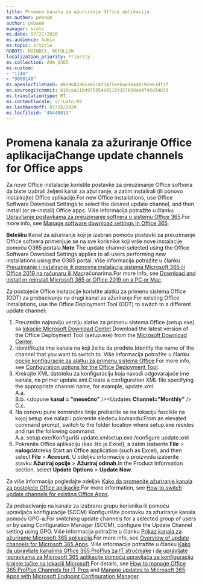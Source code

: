 ```yaml
---
title: Promena kanala za ažuriranje Office aplikacija
ms.author: pebaum
author: pebaum
manager: scotv
ms.date: 07/27/2020
ms.audience: Admin
ms.topic: article
ROBOTS: NOINDEX, NOFOLLOW
localization_priority: Priority
ms.collection: Adm_O365
ms.custom:
- "1740"
- "9000140"
ms.openlocfilehash: 4939682a6ca95c4f5475ee6aedea48c9ce83df7f
ms.sourcegitcommit: b10cea11b4975354b91193327b58aa4740d34833
ms.translationtype: MT
ms.contentlocale: sr-Latn-RS
ms.lasthandoff: 07/28/2020
ms.locfileid: "45440019"
---
```

# <a name="change-update-channels-for-office-apps"></a><span data-ttu-id="343f2-102">Promena kanala za ažuriranje Office aplikacija</span><span class="sxs-lookup"><span data-stu-id="343f2-102">Change update channels for Office apps</span></span>

<span data-ttu-id="343f2-103">Za nove Office instalacije koristite postavke za preuzimanje Office softvera da biste izabrali željeni kanal za ažuriranje, a zatim instalirali (ili ponovo instalirajte) Office aplikacije.</span><span class="sxs-lookup"><span data-stu-id="343f2-103">For new Office installations, use Office Software Download Settings to select the desired update channel, and then install (or re-install) Office apps.</span></span> <span data-ttu-id="343f2-104">Više informacija potražite u članku [Upravljanje postavkama za preuzimanje softvera u sistemu Office 365](https://docs.microsoft.com/deployoffice/manage-software-download-settings-office-365).</span><span class="sxs-lookup"><span data-stu-id="343f2-104">For more info, see [Manage software download settings in Office 365](https://docs.microsoft.com/deployoffice/manage-software-download-settings-office-365).</span></span> 

<span data-ttu-id="343f2-105">**Belešku** Kanal za ažuriranje koji je izabran pomoću postavki za preuzimanje Office softvera primenjuje se na sve korisnike koji vrše nove instalacije pomoću O365 portala.</span><span class="sxs-lookup"><span data-stu-id="343f2-105">**Note** The update channel selected using the Office Software Download Settings applies to all users performing new installations using the O365 portal.</span></span> <span data-ttu-id="343f2-106">Više informacija potražite u članku [Preuzimanje i instaliranje ili ponovna instalacija sistema Microsoft 365 ili Office 2019 na računaru ili Mac](https://support.microsoft.com/office/download-and-install-or-reinstall-microsoft-365-or-office-2019-on-a-pc-or-mac-4414eaaf-0478-48be-9c42-23adc4716658)računarima.</span><span class="sxs-lookup"><span data-stu-id="343f2-106">For more info, see [Download and install or reinstall Microsoft 365 or Office 2019 on a PC or Mac](https://support.microsoft.com/office/download-and-install-or-reinstall-microsoft-365-or-office-2019-on-a-pc-or-mac-4414eaaf-0478-48be-9c42-23adc4716658).</span></span>   

<span data-ttu-id="343f2-107">Za postojeće Office instalacije koristite alatku za primenu sistema Office (ODT) za prebacivanje na drugi kanal za ažuriranje:</span><span class="sxs-lookup"><span data-stu-id="343f2-107">For existing Office installations, use the Office Deployment Tool (ODT) to switch to a different update channel:</span></span>  

1. <span data-ttu-id="343f2-108">Preuzmite najnoviju verziju alatke za primenu sistema Office (setup.exe) sa [lokacije Microsoft Download Center](https://go.microsoft.com/fwlink/p/?LinkID=626065).</span><span class="sxs-lookup"><span data-stu-id="343f2-108">Download the latest version of the Office Deployment Tool (setup.exe) from the [Microsoft Download Center](https://go.microsoft.com/fwlink/p/?LinkID=626065).</span></span>
2. <span data-ttu-id="343f2-109">Identifikujte ime kanala na koji želite da pređete.</span><span class="sxs-lookup"><span data-stu-id="343f2-109">Identify the name of the channel that you want to switch to.</span></span> <span data-ttu-id="343f2-110">Više informacija potražite u članku [opcije konfiguracije za alatku za primenu sistema Office](https://docs.microsoft.com/DeployOffice/configuration-options-for-the-office-2016-deployment-tool#channel-attribute-part-of-add-element).</span><span class="sxs-lookup"><span data-stu-id="343f2-110">For more info, see [Configuration options for the Office Deployment Tool](https://docs.microsoft.com/DeployOffice/configuration-options-for-the-office-2016-deployment-tool#channel-attribute-part-of-add-element).</span></span>
3. <span data-ttu-id="343f2-111">Kreirajte XML datoteku za konfiguraciju koja navodi odgovarajuće ime kanala, na primer update.xml.</span><span class="sxs-lookup"><span data-stu-id="343f2-111">Create a configuration XML file specifying the appropriate channel name, for example, update.xml.</span></span>  
    <span data-ttu-id="343f2-112">A.</span><span class="sxs-lookup"><span data-stu-id="343f2-112">a.</span></span> <Configuration>  
    <span data-ttu-id="343f2-113">B.</span><span class="sxs-lookup"><span data-stu-id="343f2-113">b.</span></span> <span data-ttu-id="343f2-114"><dopune **kanal = "mesečno"** /></span><span class="sxs-lookup"><span data-stu-id="343f2-114"><Updates **Channel="Monthly"** /></span></span>  
    <span data-ttu-id="343f2-115">C.</span><span class="sxs-lookup"><span data-stu-id="343f2-115">c.</span></span> </Configuration>
4. <span data-ttu-id="343f2-116">Na osnovu pune komandne linije prebacite se na lokaciju fascikle na kojoj setup.exe nalazi i pokrenite sledeću komandu:</span><span class="sxs-lookup"><span data-stu-id="343f2-116">From an elevated command prompt, switch to the folder location where setup.exe resides and run the following command:</span></span>  
    <span data-ttu-id="343f2-117">A.</span><span class="sxs-lookup"><span data-stu-id="343f2-117">a.</span></span> <span data-ttu-id="343f2-118">setup.exe/Konfiguriši update.xml</span><span class="sxs-lookup"><span data-stu-id="343f2-118">setup.exe /configure update.xml</span></span>
5. <span data-ttu-id="343f2-119">Pokrenite Office aplikaciju (kao što je Excel), a zatim izaberite **File**  >  **nalog**datoteka.</span><span class="sxs-lookup"><span data-stu-id="343f2-119">Start an Office application (such as Excel), and then select **File** > **Account**.</span></span> <span data-ttu-id="343f2-120">U odeljku informacije o proizvodu izaberite stavku **Ažuriraj opcije**  >  **Ažuriraj odmah**.</span><span class="sxs-lookup"><span data-stu-id="343f2-120">In the Product Information section, select **Update Options** > **Update Now**.</span></span>

<span data-ttu-id="343f2-121">Za više informacija pogledajte odeljak [Kako da promenite ažuriranje kanala za postojeće Office aplikacije](https://support.microsoft.com/help/3185078/how-to-switch-from-semi-annual-channel-to-monthly-channel).</span><span class="sxs-lookup"><span data-stu-id="343f2-121">For more information, see [How to switch update channels for existing Office Apps](https://support.microsoft.com/help/3185078/how-to-switch-from-semi-annual-channel-to-monthly-channel).</span></span> 

<span data-ttu-id="343f2-122">Za prebacivanje na kanale za izabranu grupu korisnika ili pomoću upravljača konfiguracije (SCCM) Konfigurišite postavku za ažuriranje kanala pomoću GPO-a.</span><span class="sxs-lookup"><span data-stu-id="343f2-122">For switching update channels for a selected group of users or by using Configuration Manager (SCCM), configure the Update Channel setting using GPO.</span></span> <span data-ttu-id="343f2-123">Više informacija potražite u članku [Prikaz kanala za ažuriranje Microsoft 365 aplikacija](https://docs.microsoft.com/deployoffice/overview-update-channels#group-policy).</span><span class="sxs-lookup"><span data-stu-id="343f2-123">For more info, see [Overview of update channels for Microsoft 365 Apps](https://docs.microsoft.com/deployoffice/overview-update-channels#group-policy).</span></span> <span data-ttu-id="343f2-124">Više informacija potražite u članku [Kako da upravljate kanalima Office 365 ProPlus za IT stručnjake](https://techcommunity.microsoft.com/t5/office-365-blog/how-to-manage-office-365-proplus-channels-for-it-pros/ba-p/795813) i [da upravljate ispravkama za Microsoft 365 aplikacije pomoću upravljača za konfiguraciju krajnje tačke na lokaciji Microsoft](https://docs.microsoft.com/deployoffice/manage-microsoft-365-apps-updates-configuration-manager).</span><span class="sxs-lookup"><span data-stu-id="343f2-124">For details, see [How to manage Office 365 ProPlus Channels for IT Pros](https://techcommunity.microsoft.com/t5/office-365-blog/how-to-manage-office-365-proplus-channels-for-it-pros/ba-p/795813) and [Manage updates to Microsoft 365 Apps with Microsoft Endpoint Configuration Manager](https://docs.microsoft.com/deployoffice/manage-microsoft-365-apps-updates-configuration-manager).</span></span>